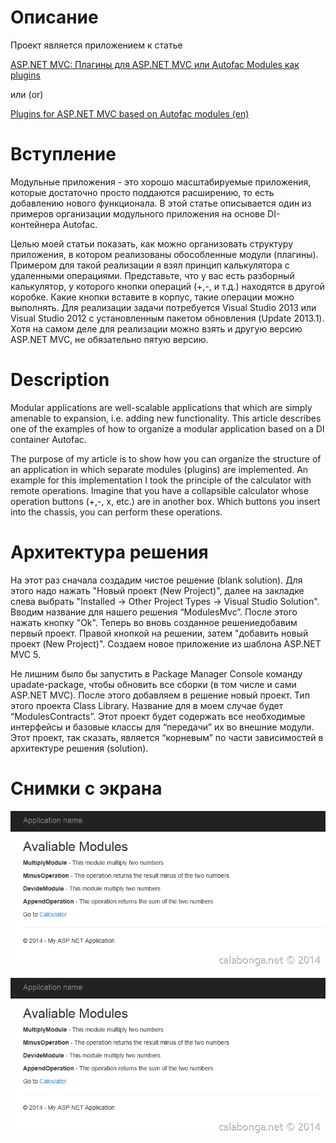 # Описание
Проект является приложением к статье 

[ASP.NET MVC: Плагины для ASP.NET MVC или Autofac Modules как plugins](/blog/post/asp-net-mvc-plaginy-dlya-ili-autofac-modules-kak-plugins) 

или (or)

[Plugins for ASP.NET MVC based on Autofac modules (en)](https://www.calabonga.net/blog/post/plugins-for-asp-net-mvc-based-on-autofac-modules)

# Вступление
Модульные приложения - это хорошо масштабируемые приложения, которые достаточно просто поддаются расширению, то есть добавлению нового функционала. В этой статье описывается один из примеров организации модульного приложения на основе DI-контейнера Autofac.

Целью моей статьи показать, как можно организовать структуру приложения, в котором реализованы обособленные модули (плагины). Примером для такой реализации я взял принцип калькулятора с удаленными операциями. Представьте, что у вас есть разборный калькулятор, у которого кнопки операций (+,-, и т.д.) находятся в другой коробке. Какие кнопки вставите в корпус, такие операции можно выполнять. Для реализации задачи потребуется Visual Studio 2013 или Visual Studio 2012 c установленным пакетом обновления (Update 2013.1). Хотя на самом деле для реализации можно взять и другую версию ASP.NET MVC, не обязательно пятую версию.

# Description
Modular applications are well-scalable applications that which are simply amenable to expansion, i.e. adding new functionality. This article describes one of the examples of how to organize a modular application based on a DI container Autofac.

The purpose of my article is to show how you can organize the structure of an application in which separate modules (plugins) are implemented. An example for this implementation I took the principle of the calculator with remote operations. Imagine that you have a collapsible calculator whose operation buttons (+,-, x, etc.) are in another box. Which buttons you insert into the chassis, you can perform these operations.

# Архитектура решения
На этот раз сначала создадим чистое решение (blank solution). Для этого надо нажать "Новый проект (New Project)", далее на закладке слева выбрать "Installed -> Other Project Types -> Visual Studio Solution". Вводим название для нашего решения “ModulesMvc”. После этого нажать кнопку "Ok". Теперь во вновь созданное решениедобавим первый проект. Правой кнопкой на решении, затем "добавить новый проект (New Project)". Создаем новое приложение из шаблона ASP.NET MVC 5.

Не лишним было бы запустить в Package Manager Console команду upadate-package, чтобы обновить все сборки (в том числе и сами ASP.NET MVC). После этого добавляем в решение новый проект. Тип этого проекта Class Library. Название для в моем случае будет “ModulesContracts”. Этот проект будет содержать все необходимые интерфейсы и базовые классы для “передачи” их во внешние модули. Этот проект, так сказать, является “корневым” по части зависимостей в архитектуре решения (solution).

# Снимки с экрана

![10](Stuff/153-20.png)

![20](Stuff/153-20.png)
